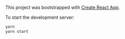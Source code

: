 This project was bootstrapped with [Create React App](https://github.com/facebookincubator/create-react-app).

To start the development server:
```sh
yarn
yarn start
```
